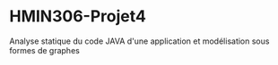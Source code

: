 # HMIN306-Projet4
Analyse statique du code JAVA d'une application  et modélisation sous formes de graphes
